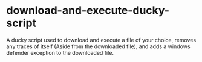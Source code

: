 # download-and-execute-ducky-script
A ducky script used to download and execute a file of your choice, removes any traces of itself (Aside from the downloaded file), and adds a windows defender exception to the downloaded file.
